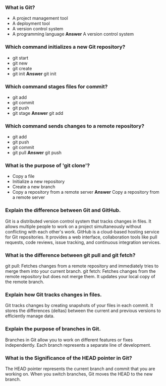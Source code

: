 ### What is Git?
- A project management tool
- A deployment tool
- A version control system
- A programming language
  **Answer**
  A version control system

### Which command initializes a new Git repository?
- git start
- git new
- git create
- git init
  **Answer**
  git init

### Which command stages files for commit?
- git add
- git commit
- git push
- git stage
  **Answer**
  git add

### Which command sends changes to a remote repository?
- git add
- git push
- git commit
- git pull
  **Answer**
  git push

### What is the purpose of 'git clone'?
- Copy a file
- Initialize a new repository
- Create a new branch
- Copy a repository from a remote server
  **Answer**
  Copy a repository from a remote server

### Explain the difference between Git and GitHub.
Git is a distributed version control system that tracks changes in files. It allows multiple people to work on a project simultaneously without conflicting with each other's work. GitHub is a cloud-based hosting service for Git repositories. It provides a web interface, collaboration tools like pull requests, code reviews, issue tracking, and continuous integration services.

### What is the difference between git pull and git fetch?
git pull: Fetches changes from a remote repository and immediately tries to merge them into your current branch. git fetch: Fetches changes from the remote repository but does not merge them. It updates your local copy of the remote branch.

### Explain how Git tracks changes in files.
Git tracks changes by creating snapshots of your files in each commit. It stores the differences (deltas) between the current and previous versions to efficiently manage data.

### Explain the purpose of branches in Git.
Branches in Git allow you to work on different features or fixes independently. Each branch represents a separate line of development.

### What is the Significance of the HEAD pointer in Git?
The HEAD pointer represents the current branch and commit that you are working on. When you switch branches, Git moves the HEAD to the new branch.